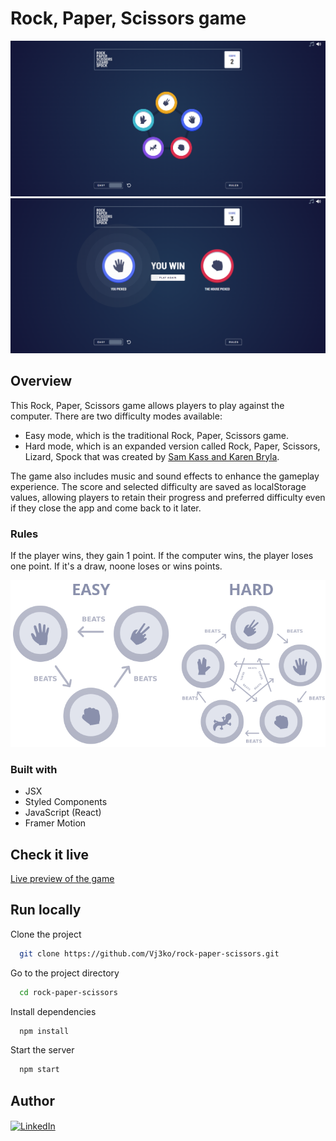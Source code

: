 # Rock, Paper, Scissors game

![Mockup of desktop hard mode view](design/ss-1.png)
![Mockup of desktop hard mode view](design/ss-2.png)

## Overview

This Rock, Paper, Scissors game allows players to play against the computer. There are two difficulty modes available:

- Easy mode, which is the traditional Rock, Paper, Scissors game.
- Hard mode, which is an expanded version called Rock, Paper, Scissors, Lizard, Spock that was created by [Sam Kass and Karen Bryla](https://bigbangtheory.fandom.com/wiki/Rock,_Paper,_Scissors,_Lizard,_Spock).

The game also includes music and sound effects to enhance the gameplay experience. The score and selected difficulty are saved as localStorage values, allowing players to retain their progress and preferred difficulty even if they close the app and come back to it later.

### Rules

If the player wins, they gain 1 point. If the computer wins, the player loses one point. If it's a draw, noone loses or wins points.

![Image of game rules](design/game-rules.png)

### Built with

- JSX
- Styled Components
- JavaScript (React)
- Framer Motion

## Check it live

[Live preview of the game](https://rock-paper-scissors-2gi.pages.dev/)

## Run locally

Clone the project

```bash
  git clone https://github.com/Vj3ko/rock-paper-scissors.git
```

Go to the project directory

```bash
  cd rock-paper-scissors
```

Install dependencies

```bash
  npm install
```

Start the server

```bash
  npm start
```

## Author

<p><a href="https://www.linkedin.com/in/vdizdar/"><img align="center" src="https://i.ibb.co/6Jw1g19/linkedin-icon.png" alt="LinkedIn" height="auto" width="30"/></a>&nbsp;
